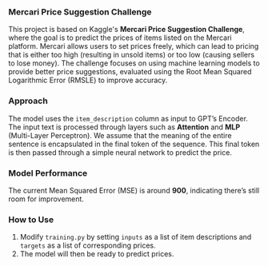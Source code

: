### Mercari Price Suggestion Challenge

This project is based on Kaggle's **Mercari Price Suggestion Challenge**, where the goal is to predict the prices of items listed on the Mercari platform. Mercari allows users to set prices freely, which can lead to pricing that is either too high (resulting in unsold items) or too low (causing sellers to lose money). The challenge focuses on using machine learning models to provide better price suggestions, evaluated using the Root Mean Squared Logarithmic Error (RMSLE) to improve accuracy.

### Approach

The model uses the `item_description` column as input to GPT’s Encoder. The input text is processed through layers such as **Attention** and **MLP** (Multi-Layer Perceptron). We assume that the meaning of the entire sentence is encapsulated in the final token of the sequence. This final token is then passed through a simple neural network to predict the price.

### Model Performance

The current Mean Squared Error (MSE) is around **900**, indicating there’s still room for improvement.

### How to Use

1. Modify `training.py` by setting `inputs` as a list of item descriptions and `targets` as a list of corresponding prices.
2. The model will then be ready to predict prices.

